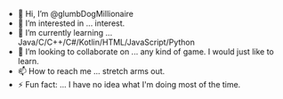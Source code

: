 - 👋 Hi, I’m @glumbDogMillionaire
- 👀 I’m interested in ... interest.
- 🌱 I’m currently learning ... Java/C/C++/C#/Kotlin/HTML/JavaScript/Python
- 💞️ I’m looking to collaborate on ... any kind of game. I would just like to learn.
- 📫 How to reach me ... stretch arms out.
- ⚡ Fun fact: ... I have no idea what I'm doing most of the time. 

<!---
glumbDogMillionaire/glumbDogMillionaire is a ✨ special ✨ repository because its `README.md` (this file) appears on your GitHub profile.
You can click the Preview link to take a look at your changes.
--->
